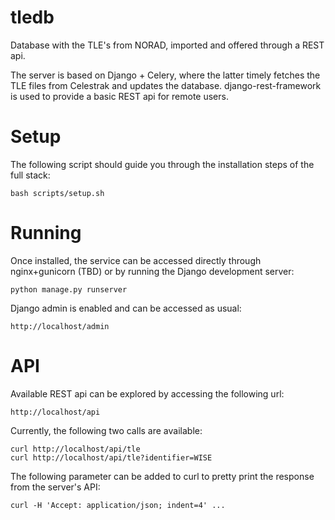 # tledb
Database with the TLE's from NORAD, imported and offered through a REST api.

The server is based on Django + Celery, where the latter timely fetches the
TLE files from Celestrak and updates the database. django-rest-framework is
used to provide a basic REST api for remote users.

# Setup

The following script should guide you through the installation steps of the full stack:

    bash scripts/setup.sh

# Running

Once installed, the service can be accessed directly through nginx+gunicorn
(TBD) or by running the Django development server:

    python manage.py runserver

Django admin is enabled and can be accessed as usual:

    http://localhost/admin

# API

Available REST api can be explored by accessing the following url:

    http://localhost/api

Currently, the following two calls are available:

    curl http://localhost/api/tle
    curl http://localhost/api/tle?identifier=WISE

The following parameter can be added to curl to pretty print the response from
the server's API:

    curl -H 'Accept: application/json; indent=4' ...
